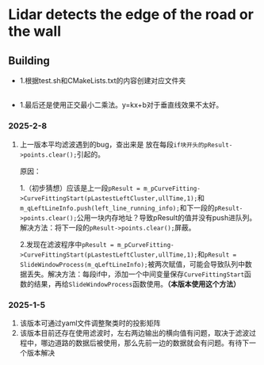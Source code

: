 # Lidar detects the edge of the road or the wall

## Building
* 1.根据test.sh和CMakeLists.txt的内容创建对应文件夹

## 

* 1.最后还是使用正交最小二乘法。y=kx+b对于垂直线效果不太好。

### 2025-2-8
1. 上一版本平均滤波遇到的bug，查出来是 放在每段`if块开头的pResult->points.clear();`引起的。

   原因：

   1.（初步猜想）应该是上一段`pResult = m_pCurveFitting->CurveFittingStart(pLastestLeftCluster,ullTime,1);`和`m_qLeftLineInfo.push(left_line_running_info);`和下一段的`pResult->points.clear();`公用一块内存地址？导致pResult的值并没有push进队列。解决方法：将下一段的`pResult->points.clear();`屏蔽。

   2.发现在滤波程序中`pResult = m_pCurveFitting->CurveFittingStart(pLastestLeftCluster,ullTime,1);`和`pResult = SlideWindowProcess(m_qLeftLineInfo);`被两次赋值，可能会导致队列中数据丢失。解决方法：每段if中，添加一个中间变量保存`CurveFittingStart`函数的结果，再给`SlideWindowProcess`函数使用。**（本版本使用这个方法）**

   

### 2025-1-5
1. 该版本可通过yaml文件调整聚类时的投影矩阵
2. 该版本目前还存在使用滤波时，左右两边输出的横向值有问题，取决于滤波过程中，哪边道路的数据后被使用，那么先前一边的数据就会有问题。有待下一个版本解决